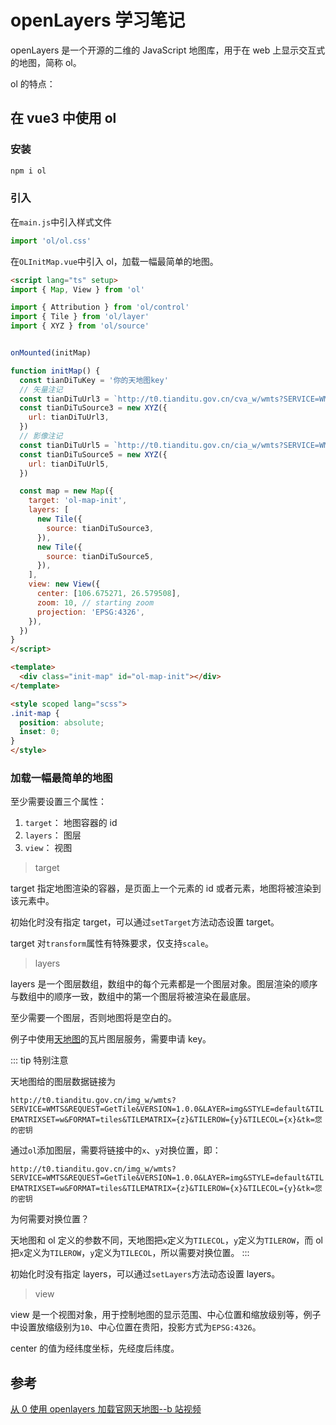 # openLayers 学习笔记

openLayers 是一个开源的二维的 JavaScript 地图库，用于在 web 上显示交互式的地图，简称 ol。

ol 的特点：

## 在 vue3 中使用 ol

### 安装

```bash
npm i ol
```

### 引入

在`main.js`中引入样式文件

```js
import 'ol/ol.css'
```

在`OLInitMap.vue`中引入 ol，加载一幅最简单的地图。

```html
<script lang="ts" setup>
import { Map, View } from 'ol'

import { Attribution } from 'ol/control'
import { Tile } from 'ol/layer'
import { XYZ } from 'ol/source'


onMounted(initMap)

function initMap() {
  const tianDiTuKey = '你的天地图key'
  // 矢量注记
  const tianDiTuUrl3 = `http://t0.tianditu.gov.cn/cva_w/wmts?SERVICE=WMTS&REQUEST=GetTile&VERSION=1.0.0&LAYER=cva&STYLE=default&TILEMATRIXSET=w&FORMAT=tiles&TILEMATRIX={z}&TILEROW={y}&TILECOL={x}&tk=${tianDiTuKey}`
  const tianDiTuSource3 = new XYZ({
    url: tianDiTuUrl3,
  })
  // 影像注记
  const tianDiTuUrl5 = `http://t0.tianditu.gov.cn/cia_w/wmts?SERVICE=WMTS&REQUEST=GetTile&VERSION=1.0.0&LAYER=cia&STYLE=default&TILEMATRIXSET=w&FORMAT=tiles&TILEMATRIX={z}&TILEROW={y}&TILECOL={x}&tk=${tianDiTuKey}`
  const tianDiTuSource5 = new XYZ({
    url: tianDiTuUrl5,
  })

  const map = new Map({
    target: 'ol-map-init',
    layers: [
      new Tile({
        source: tianDiTuSource3,
      }),
      new Tile({
        source: tianDiTuSource5,
      }),
    ],
    view: new View({
      center: [106.675271, 26.579508],
      zoom: 10, // starting zoom
      projection: 'EPSG:4326',
    }),
  })
}
</script>

<template>
  <div class="init-map" id="ol-map-init"></div>
</template>

<style scoped lang="scss">
.init-map {
  position: absolute;
  inset: 0;
}
</style>
```

### 加载一幅**最简单的**地图

至少需要设置三个属性：

1. `target`： 地图容器的 id
2. `layers`： 图层
3. `view`： 视图

> target

target 指定地图渲染的容器，是页面上一个元素的 id 或者元素，地图将被渲染到该元素中。

初始化时没有指定 target，可以通过`setTarget`方法动态设置 target。

target 对`transform`属性有特殊要求，仅支持`scale`。

> layers

layers 是一个图层数组，数组中的每个元素都是一个图层对象。图层渲染的顺序与数组中的顺序一致，数组中的第一个图层将被渲染在最底层。

至少需要一个图层，否则地图将是空白的。

例子中使用[天地图](http://lbs.tianditu.gov.cn/server/MapService.html)的瓦片图层服务，需要申请 key。

::: tip 特别注意

天地图给的图层数据链接为

`http://t0.tianditu.gov.cn/img_w/wmts?SERVICE=WMTS&REQUEST=GetTile&VERSION=1.0.0&LAYER=img&STYLE=default&TILEMATRIXSET=w&FORMAT=tiles&TILEMATRIX={z}&TILEROW={y}&TILECOL={x}&tk=您的密钥`

通过`ol`添加图层，需要将链接中的`x`、`y`对换位置，即：

`http://t0.tianditu.gov.cn/img_w/wmts?SERVICE=WMTS&REQUEST=GetTile&VERSION=1.0.0&LAYER=img&STYLE=default&TILEMATRIXSET=w&FORMAT=tiles&TILEMATRIX={z}&TILEROW={x}&TILECOL={y}&tk=您的密钥`

为何需要对换位置？

天地图和 ol 定义的参数不同，天地图把`x`定义为`TILECOL`，`y`定义为`TILEROW`，而 ol 把`x`定义为`TILEROW`，`y`定义为`TILECOL`，所以需要对换位置。
:::

初始化时没有指定 layers，可以通过`setLayers`方法动态设置 layers。

> view

view 是一个视图对象，用于控制地图的显示范围、中心位置和缩放级别等，例子中设置放缩级别为`10`、中心位置在贵阳，投影方式为`EPSG:4326`。

center 的值为经纬度坐标，先经度后纬度。

## 参考

[从 0 使用 openlayers 加载官网天地图--b 站视频](https://www.bilibili.com/video/BV1Su411q7pz/?spm_id_from=333.999.0.0&vd_source=9bbf149e26315d2edf55b034712e09d6)
